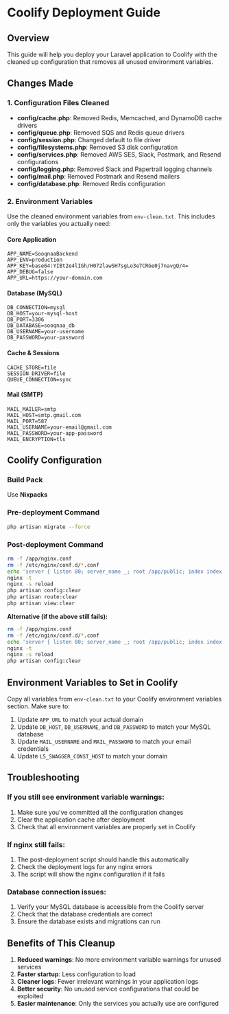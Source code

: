 # Coolify Deployment Guide

## Overview
This guide will help you deploy your Laravel application to Coolify with the cleaned up configuration that removes all unused environment variables.

## Changes Made

### 1. Configuration Files Cleaned
- **config/cache.php**: Removed Redis, Memcached, and DynamoDB cache drivers
- **config/queue.php**: Removed SQS and Redis queue drivers  
- **config/session.php**: Changed default to file driver
- **config/filesystems.php**: Removed S3 disk configuration
- **config/services.php**: Removed AWS SES, Slack, Postmark, and Resend configurations
- **config/logging.php**: Removed Slack and Papertrail logging channels
- **config/mail.php**: Removed Postmark and Resend mailers
- **config/database.php**: Removed Redis configuration

### 2. Environment Variables
Use the cleaned environment variables from `env-clean.txt`. This includes only the variables you actually need:

#### Core Application
```
APP_NAME=SooqnaaBackend
APP_ENV=production
APP_KEY=base64:YIBt2e4lIGh/H072lawSH7sgLo3e7CRGe0j7navgQ/4=
APP_DEBUG=false
APP_URL=https://your-domain.com
```

#### Database (MySQL)
```
DB_CONNECTION=mysql
DB_HOST=your-mysql-host
DB_PORT=3306
DB_DATABASE=sooqnaa_db
DB_USERNAME=your-username
DB_PASSWORD=your-password
```

#### Cache & Sessions
```
CACHE_STORE=file
SESSION_DRIVER=file
QUEUE_CONNECTION=sync
```

#### Mail (SMTP)
```
MAIL_MAILER=smtp
MAIL_HOST=smtp.gmail.com
MAIL_PORT=587
MAIL_USERNAME=your-email@gmail.com
MAIL_PASSWORD=your-app-password
MAIL_ENCRYPTION=tls
```

## Coolify Configuration

### Build Pack
Use **Nixpacks**

### Pre-deployment Command
```bash
php artisan migrate --force
```

### Post-deployment Command
```bash
rm -f /app/nginx.conf
rm -f /etc/nginx/conf.d/*.conf
echo 'server { listen 80; server_name _; root /app/public; index index.php index.html; location / { try_files $uri $uri/ /index.php?$query_string; } location ~ \.php$ { include fastcgi_params; fastcgi_param SCRIPT_FILENAME $realpath_root$fastcgi_script_name; fastcgi_pass 127.0.0.1:9000; fastcgi_index index.php; } location ~* \.(css|js|png|jpg|jpeg|gif|ico|svg|webp)$ { try_files $uri =404; expires max; access_log off; } }' > /etc/nginx/conf.d/default.conf
nginx -t
nginx -s reload
php artisan config:clear
php artisan route:clear
php artisan view:clear
```

**Alternative (if the above still fails):**
```bash
rm -f /app/nginx.conf
rm -f /etc/nginx/conf.d/*.conf
echo 'server { listen 80; server_name _; root /app/public; index index.php index.html; location / { try_files $uri $uri/ /index.php?$query_string; } location ~ \.php$ { include fastcgi_params; fastcgi_param SCRIPT_FILENAME $realpath_root$fastcgi_script_name; fastcgi_pass 127.0.0.1:9000; fastcgi_index index.php; } }' > /etc/nginx/conf.d/default.conf
nginx -t
nginx -s reload
php artisan config:clear
```

## Environment Variables to Set in Coolify

Copy all variables from `env-clean.txt` to your Coolify environment variables section. Make sure to:

1. Update `APP_URL` to match your actual domain
2. Update `DB_HOST`, `DB_USERNAME`, and `DB_PASSWORD` to match your MySQL database
3. Update `MAIL_USERNAME` and `MAIL_PASSWORD` to match your email credentials
4. Update `L5_SWAGGER_CONST_HOST` to match your domain

## Troubleshooting

### If you still see environment variable warnings:
1. Make sure you've committed all the configuration changes
2. Clear the application cache after deployment
3. Check that all environment variables are properly set in Coolify

### If nginx still fails:
1. The post-deployment script should handle this automatically
2. Check the deployment logs for any nginx errors
3. The script will show the nginx configuration if it fails

### Database connection issues:
1. Verify your MySQL database is accessible from the Coolify server
2. Check that the database credentials are correct
3. Ensure the database exists and migrations can run

## Benefits of This Cleanup

1. **Reduced warnings**: No more environment variable warnings for unused services
2. **Faster startup**: Less configuration to load
3. **Cleaner logs**: Fewer irrelevant warnings in your application logs
4. **Better security**: No unused service configurations that could be exploited
5. **Easier maintenance**: Only the services you actually use are configured
